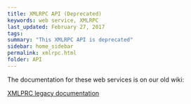 ```yaml
---
title: XMLRPC API (Deprecated)
keywords: web service, XMLRPC
last_updated: February 27, 2017
tags: 
summary: "This XMLRPC API is deprecated"
sidebar: home_sidebar
permalink: xmlrpc.html
folder: API
---
```


The documentation for these web services is on our old wiki:

[XMLPRC legacy documentation](http://integration.crossknowledge.com/Category:Web_services_description)